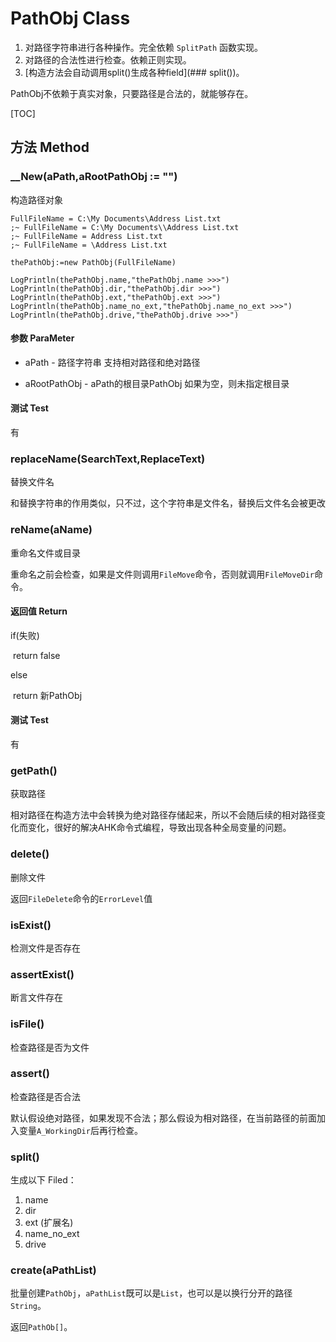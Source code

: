 # PathObj Class

1.  对路径字符串进行各种操作。完全依赖 `SplitPath` 函数实现。
2.  对路径的合法性进行检查。依赖正则实现。
3.  [构造方法会自动调用split()生成各种field](### split())。

PathObj不依赖于真实对象，只要路径是合法的，就能够存在。

[TOC]

## 方法 Method

### __New(aPath,aRootPathObj := "")

构造路径对象

```autohotkey
FullFileName = C:\My Documents\Address List.txt
;~ FullFileName = C:\My Documents\\Address List.txt
;~ FullFileName = Address List.txt
;~ FullFileName = \Address List.txt

thePathObj:=new PathObj(FullFileName)

LogPrintln(thePathObj.name,"thePathObj.name >>>")
LogPrintln(thePathObj.dir,"thePathObj.dir >>>")
LogPrintln(thePathObj.ext,"thePathObj.ext >>>")
LogPrintln(thePathObj.name_no_ext,"thePathObj.name_no_ext >>>")
LogPrintln(thePathObj.drive,"thePathObj.drive >>>")
```

#### 参数 ParaMeter

- aPath - 路径字符串
  支持相对路径和绝对路径

- aRootPathObj - aPath的根目录PathObj
  如果为空，则未指定根目录

#### 测试 Test

有

### replaceName(SearchText,ReplaceText)

替换文件名

和替换字符串的作用类似，只不过，这个字符串是文件名，替换后文件名会被更改

### reName(aName)

重命名文件或目录

重命名之前会检查，如果是文件则调用`FileMove`命令，否则就调用`FileMoveDir`命令。

#### 返回值 Return

if(失败)

​	return false

else

​	return 新PathObj

#### 测试 Test

有

### getPath()

获取路径

相对路径在构造方法中会转换为绝对路径存储起来，所以不会随后续的相对路径变化而变化，很好的解决AHK命令式编程，导致出现各种全局变量的问题。

### delete()

删除文件

返回`FileDelete`命令的`ErrorLevel`值

### isExist()

检测文件是否存在

### assertExist()

断言文件存在

### isFile()

检查路径是否为文件

### assert()

检查路径是否合法

默认假设绝对路径，如果发现不合法；那么假设为相对路径，在当前路径的前面加入变量`A_WorkingDir`后再行检查。

### split()

生成以下 Filed：

1. name
2. dir
3. ext (扩展名)
4. name_no_ext
5. drive

### create(aPathList)

批量创建`PathObj`，`aPathList`既可以是`List`，也可以是以换行分开的路径`String`。

返回`PathOb[]`。

